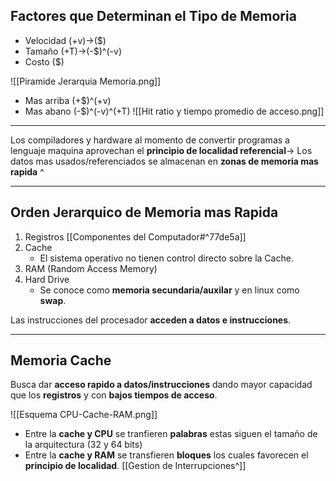 ## Factores que Determinan el Tipo de Memoria
- Velocidad (+v)->($)
- Tamaño (+T)->(-$)^(-v)
- Costo ($)

![[Piramide Jerarquia Memoria.png]]
- Mas arriba (+$)^(+v)
- Mas abano (-$)^(-v)^(+T)
![[Hit ratio y tiempo promedio de acceso.png]]

***
Los compiladores y hardware al momento de convertir programas a lenguaje maquina aprovechan el **principio de localidad referencial**-> Los datos mas usados/referenciados se almacenan en **zonas de memoria mas rapida**  ^  

***
## Orden Jerarquico de Memoria mas Rapida
1. Registros [[Componentes del Computador#^77de5a]]
2. Cache
	- El sistema operativo no tienen control directo sobre la Cache.
1. RAM (Random Access Memory)
2. Hard Drive
	- Se conoce como **memoria secundaria/auxilar** y en linux como **swap**.

Las instrucciones del procesador **acceden a datos e instrucciones**.
***
## Memoria Cache
Busca dar **acceso rapido a datos/instrucciones** dando mayor capacidad que los **registros** y con **bajos tiempos de acceso**. 

![[Esquema CPU-Cache-RAM.png]]
- Entre la **cache y CPU** se tranfieren **palabras** estas siguen el tamaño de la arquitectura (32 y 64 bits)
- Entre la **cache y RAM** se transfieren **bloques** los cuales favorecen el **principio de localidad**. [[Gestion de Interrupciones^]]